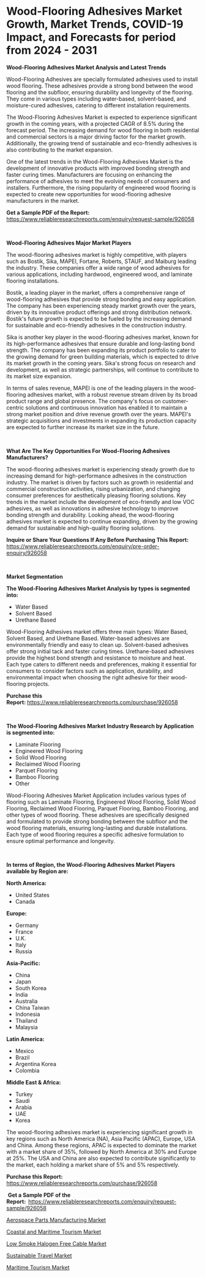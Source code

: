 <p><h1>Wood-Flooring Adhesives Market Growth, Market Trends, COVID-19 Impact, and Forecasts for period from 2024 - 2031</h1></p><p><strong>Wood-Flooring Adhesives Market Analysis and Latest Trends</strong></p>
<p><p>Wood-Flooring Adhesives are specially formulated adhesives used to install wood flooring. These adhesives provide a strong bond between the wood flooring and the subfloor, ensuring durability and longevity of the flooring. They come in various types including water-based, solvent-based, and moisture-cured adhesives, catering to different installation requirements.</p><p>The Wood-Flooring Adhesives Market is expected to experience significant growth in the coming years, with a projected CAGR of 8.5% during the forecast period. The increasing demand for wood flooring in both residential and commercial sectors is a major driving factor for the market growth. Additionally, the growing trend of sustainable and eco-friendly adhesives is also contributing to the market expansion.</p><p>One of the latest trends in the Wood-Flooring Adhesives Market is the development of innovative products with improved bonding strength and faster curing times. Manufacturers are focusing on enhancing the performance of adhesives to meet the evolving needs of consumers and installers. Furthermore, the rising popularity of engineered wood flooring is expected to create new opportunities for wood-flooring adhesive manufacturers in the market.</p></p>
<p><strong>Get a Sample PDF of the Report:&nbsp;</strong> <a href="https://www.reliableresearchreports.com/enquiry/request-sample/926058">https://www.reliableresearchreports.com/enquiry/request-sample/926058</a></p>
<p>&nbsp;</p>
<p><strong>Wood-Flooring Adhesives Major Market Players</strong></p>
<p><p>The wood-flooring adhesives market is highly competitive, with players such as Bostik, Sika, MAPEI, Fortane, Roberts, STAUF, and Maiburg leading the industry. These companies offer a wide range of wood adhesives for various applications, including hardwood, engineered wood, and laminate flooring installations.</p><p>Bostik, a leading player in the market, offers a comprehensive range of wood-flooring adhesives that provide strong bonding and easy application. The company has been experiencing steady market growth over the years, driven by its innovative product offerings and strong distribution network. Bostik's future growth is expected to be fueled by the increasing demand for sustainable and eco-friendly adhesives in the construction industry.</p><p>Sika is another key player in the wood-flooring adhesives market, known for its high-performance adhesives that ensure durable and long-lasting bond strength. The company has been expanding its product portfolio to cater to the growing demand for green building materials, which is expected to drive its market growth in the coming years. Sika's strong focus on research and development, as well as strategic partnerships, will continue to contribute to its market size expansion.</p><p>In terms of sales revenue, MAPEI is one of the leading players in the wood-flooring adhesives market, with a robust revenue stream driven by its broad product range and global presence. The company's focus on customer-centric solutions and continuous innovation has enabled it to maintain a strong market position and drive revenue growth over the years. MAPEI's strategic acquisitions and investments in expanding its production capacity are expected to further increase its market size in the future.</p></p>
<p>&nbsp;</p>
<p><strong>What Are The Key Opportunities For Wood-Flooring Adhesives Manufacturers?</strong></p>
<p><p>The wood-flooring adhesives market is experiencing steady growth due to increasing demand for high-performance adhesives in the construction industry. The market is driven by factors such as growth in residential and commercial construction activities, rising urbanization, and changing consumer preferences for aesthetically pleasing flooring solutions. Key trends in the market include the development of eco-friendly and low VOC adhesives, as well as innovations in adhesive technology to improve bonding strength and durability. Looking ahead, the wood-flooring adhesives market is expected to continue expanding, driven by the growing demand for sustainable and high-quality flooring solutions.</p></p>
<p><strong>Inquire or Share Your Questions If Any Before Purchasing This Report:</strong> <a href="https://www.reliableresearchreports.com/enquiry/pre-order-enquiry/926058">https://www.reliableresearchreports.com/enquiry/pre-order-enquiry/926058</a></p>
<p>&nbsp;</p>
<p><strong>Market Segmentation</strong></p>
<p><strong>The Wood-Flooring Adhesives Market Analysis by types is segmented into:</strong></p>
<p><ul><li>Water Based</li><li>Solvent Based</li><li>Urethane Based</li></ul></p>
<p><p>Wood-Flooring Adhesives market offers three main types: Water Based, Solvent Based, and Urethane Based. Water-based adhesives are environmentally friendly and easy to clean up. Solvent-based adhesives offer strong initial tack and faster curing times. Urethane-based adhesives provide the highest bond strength and resistance to moisture and heat. Each type caters to different needs and preferences, making it essential for consumers to consider factors such as application, durability, and environmental impact when choosing the right adhesive for their wood-flooring projects.</p></p>
<p><strong>Purchase this Report:&nbsp;</strong><a href="https://www.reliableresearchreports.com/purchase/926058">https://www.reliableresearchreports.com/purchase/926058</a></p>
<p>&nbsp;</p>
<p><strong>The Wood-Flooring Adhesives Market Industry Research by Application is segmented into:</strong></p>
<p><ul><li>Laminate Flooring</li><li>Engineered Wood Flooring</li><li>Solid Wood Flooring</li><li>Reclaimed Wood Flooring</li><li>Parquet Flooring</li><li>Bamboo Flooring</li><li>Other</li></ul></p>
<p><p>Wood-Flooring Adhesives Market Application includes various types of flooring such as Laminate Flooring, Engineered Wood Flooring, Solid Wood Flooring, Reclaimed Wood Flooring, Parquet Flooring, Bamboo Flooring, and other types of wood flooring. These adhesives are specifically designed and formulated to provide strong bonding between the subfloor and the wood flooring materials, ensuring long-lasting and durable installations. Each type of wood flooring requires a specific adhesive formulation to ensure optimal performance and longevity.</p></p>
<p>&nbsp;</p>
<p><strong>In terms of Region, the Wood-Flooring Adhesives Market Players available by Region are:</strong></p>
<p>
    <p> <strong> North America: </strong>
        <ul>
            <li>United States</li>
            <li>Canada</li>
        </ul>
        </p> 
    <p> <strong> Europe: </strong>
        <ul>
            <li>Germany</li>
            <li>France</li>
            <li>U.K.</li>
            <li>Italy</li>
            <li>Russia</li>
        </ul>
        </p> 
    <p> <strong> Asia-Pacific: </strong>
        <ul>
            <li>China</li>
            <li>Japan</li>
            <li>South Korea</li>
            <li>India</li>
            <li>Australia</li>
            <li>China Taiwan</li>
            <li>Indonesia</li>
            <li>Thailand</li>
            <li>Malaysia</li>
        </ul>
        </p> 
    <p> <strong> Latin America: </strong>
        <ul>
            <li>Mexico</li>
            <li>Brazil</li>
            <li>Argentina Korea</li>
            <li>Colombia</li>
        </ul>
        </p> 
    <p> <strong> Middle East & Africa: </strong>
        <ul>
            <li>Turkey</li>
            <li>Saudi</li>
            <li>Arabia</li>
            <li>UAE</li>
            <li>Korea</li>
        </ul>
    </p>
    </p>
<p><p>The wood-flooring adhesives market is experiencing significant growth in key regions such as North America (NA), Asia Pacific (APAC), Europe, USA and China. Among these regions, APAC is expected to dominate the market with a market share of 35%, followed by North America at 30% and Europe at 25%. The USA and China are also expected to contribute significantly to the market, each holding a market share of 5% and 5% respectively.</p></p>
<p><strong>Purchase this Report: </strong><a href="https://www.reliableresearchreports.com/purchase/926058">https://www.reliableresearchreports.com/purchase/926058</a></p>
<p>&nbsp;<strong>Get a Sample PDF of the Report:&nbsp;&nbsp;</strong><a href="https://www.reliableresearchreports.com/enquiry/request-sample/926058">https://www.reliableresearchreports.com/enquiry/request-sample/926058</a></p>
<p><strong></strong></p>
<p><p><a href="https://medium.com/@marvinwalsh8546/aerospace-parts-manufacturing-market-analysis-its-cagr-market-segmentation-and-global-industry-8d3deab32ac5">Aerospace Parts Manufacturing Market</a></p><p><a href="https://medium.com/@marvinwalsh8546/coastal-and-maritime-tourism-market-comprehensive-assessment-by-type-application-and-geography-de88a39d22b8">Coastal and Maritime Tourism Market</a></p><p><a href="https://medium.com/@marvinwalsh8546/low-smoke-halogen-free-cable-market-size-reveals-the-best-marketing-channels-in-global-industry-160b8bd67343">Low Smoke Halogen Free Cable Market</a></p><p><a href="https://medium.com/@marvinwalsh8546/sustainable-travel-market-insight-market-trends-growth-forecasted-from-2024-to-2031-34aaf2489ca6">Sustainable Travel Market</a></p><p><a href="https://medium.com/@marvinwalsh8546/maritime-tourism-market-size-and-market-trends-complete-industry-overview-2024-to-2031-8d63c946f0b8">Maritime Tourism Market</a></p></p>